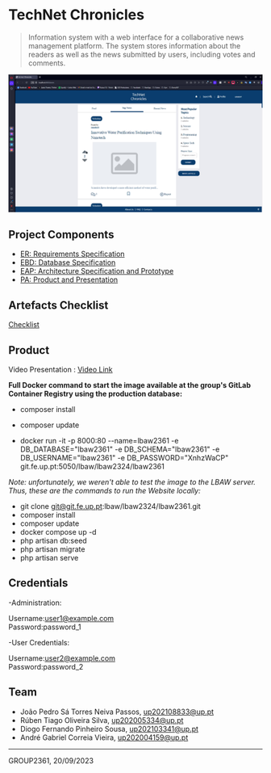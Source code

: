# TechNet Chronicles

> Information system with a web interface for a collaborative news management platform. The system stores information about the readers as well as the news submitted by users, including votes and comments. 

![Video Screenshot](printmp4technet.png)

## Project Components

* [ER: Requirements Specification](https://git.fe.up.pt/lbaw/lbaw2324/lbaw2361/-/wikis/er)
* [EBD: Database Specification](https://git.fe.up.pt/lbaw/lbaw2324/lbaw2361/-/wikis/ebd)
* [EAP: Architecture Specification and Prototype](https://git.fe.up.pt/lbaw/lbaw2324/lbaw2361/-/wikis/eap)
* [PA: Product and Presentation](https://git.fe.up.pt/lbaw/lbaw2324/lbaw2361/-/wikis/pa)

## Artefacts Checklist

[Checklist](https://docs.google.com/spreadsheets/d/16EuvEu_C0aSzUT_u7cjNi6F6308TqNOUvH_YsgkcWDc/edit?usp=sharing)

## Product

Video Presentation : [Video Link](https://git.fe.up.pt/lbaw/lbaw2324/lbaw2361/-/blob/main/lbaw2361.mp4)

**Full Docker command to start the image available at the group's GitLab Container Registry using the production database:**

* composer install

* composer update

* docker run -it -p 8000:80 --name=lbaw2361 -e DB_DATABASE="lbaw2361" -e DB_SCHEMA="lbaw2361" -e DB_USERNAME="lbaw2361" -e DB_PASSWORD="XnhzWaCP" git.fe.up.pt:5050/lbaw/lbaw2324/lbaw2361 

*Note: unfortunately, we weren't able to test the image to the LBAW server. Thus, these are the commands to run the Website locally:* 

* git clone git@git.fe.up.pt:lbaw/lbaw2324/lbaw2361.git
* composer install
* composer update
* docker compose up -d 
* php artisan db:seed
* php artisan migrate
* php artisan serve


## Credentials

-Administration:

Username:user1@example.com   
Password:password_1

-User Credentials:

Username:user2@example.com   
Password:password_2

## Team

* João Pedro Sá Torres Neiva Passos, up202108833@up.pt
* Rúben Tiago Oliveira Silva, up202005334@up.pt
* Diogo Fernando Pinheiro Sousa, up202103341@up.pt
* André Gabriel Correia Vieira, up202004159@up.pt

***
GROUP2361, 20/09/2023
